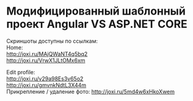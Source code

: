 # Модифицированный шаблонный проект Angular VS ASP.NET CORE
Скриншоты доступны по ссылкам: <br />
Home: <br />
http://joxi.ru/MAjQWaNT4q5bq2 <br />
http://joxi.ru/VrwX1JLtOMx6xm <br />

Edit profile: <br />
http://joxi.ru/v29a98Es3v65o2 <br />
http://joxi.ru/gmvnkNdtL3X44m <br />
Прикрепление / удаление фото: http://joxi.ru/5md4w6xHkoXwem <br />
